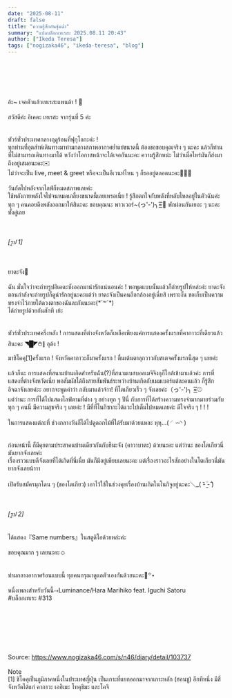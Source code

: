 ```yaml
---
date: "2025-08-11"
draft: false
title: "ความรู้สึกอันชุ่มฉ่ำ"
summary: "แปลบล็อกเทเรสะ 2025.08.11 20:43"
author: ["Ikeda Teresa"]
tags: ["nogizaka46", "ikeda-teresa", "blog"]
---
```


\
\
\
\
\
อ้ะ~ เจอตัวแล้วเทเรสะแพนด้า ! 👀\
\
สวัสดีค่ะ อิเคดะ เทเรสะ จากรุ่นที่ 5 ค่ะ\
\
\
ทัวร์ทั่วประเทศกลางฤดูร้อนที่ฟุกุโอกะค่ะ !\
ทุกท่านที่อุตส่าห์เดินทางมาท่ามกลางสภาพอากาศย่ำแย่ขนาดนี้ ต้องขอขอบคุณจริง ๆ นะคะ แล้วก็ท่านที่ไม่สามารถเดินทางมาได้ หวังว่าโอกาสหน้าจะได้เจอกันนะคะ ความรู้สึกหน่ะ ไม่ว่าเมื่อไหร่มันก็ส่งมาถึงอยู่เสมอนะคะ✉️\
ไม่ว่าจะเป็น live, meet & greet หรือจะเป็นอีเวนท์ไหน ๆ ก็รออยู่ตลอดนะคะ🫶🏻🤍\
\
วันถัดไปหลังจากไลฟ์ก็หมดสภาพเลยค่ะ\
ใช้พลังกายพลังใจไปจนหมดเกลี้ยงขนาดนี้เลยเหรอเนี่ย ! รู้สึกตกใจกับพลังที่หลับไหลอยู่ในตัวฉันค่ะ\
ทุก ๆ คนคอยดึงพลังออกมาให้สินะคะ ขอบคุณนะ พาวเวอร์~(っ'-')╮=͟͟͞͞🌟 พักผ่อนกันเยอะ ๆ นะคะ ทั้งคู่เลย\
\
\
\
_[รูป 1]_\
\
\
\
ยาดะจัง👹\
\
ฉัน มั่นใจว่าจะถ่ายรูปอิเคดะซังออกมาน่ารักแน่นอนค่ะ ! พอพูดแบบนั้นแล้วก็ถ่ายรูปให้หล่ะค่ะ ยาดะจังตอนกำลังจะถ่ายรูปก็ดูน่ารักอยู่นะคะแต่ว่า ยาดะจังเป็นคนถือกล้องอยู่เนี่ยสิ เพราะงั้น ขอเก็บเป็นความทรงจำไว้ภายใต้ดวงตาของฉันละกันนะคะ(\*´꒳`\*)\
ได้ถ่ายรูปด้วยกันสักที เย้ะ\
\
\
ทัวร์ทั่วประเทศครึ่งหลัง ! การแสดงที่ต่างจังหวัดก็เหลือเพียงแค่การแสดงครั้งแรกที่คากาวะที่เดียวแล้วสินะคะ ◥█̆̈◤࿉∥ อุด้ง !\
มาชิโคคุ[1]ครั้งแรก ! จังหวัดคากาวะก็มาครั้งแรก ! ตื่นเต้นตาลุกวาวกับสเตจครั้งแรกนี้สุด ๆ เลยค่ะ\
\
แล้วก็นะ การแสดงที่สนามบ้านเกิดสำหรับฉัน(?)ที่สนามเบสบอลเมจิจิงกุก็ใกล้เข้ามาแล้วค่ะ การที่แสดงที่ต่างจังหวัดเนี่ย พอสัมผัสได้ถึงสายสัมพันธ์ระหว่างบ้านเกิดกับเมมเบอร์แต่ละคนแล้ว ก็รู้สึกอิจฉาจังเลยค่ะะ อยากจะพูดคำว่า กลับมาแล้วจ้าา! ที่โตเกียวเร็ว ๆ จังเลยค่ะ（っ'-')╮ =͟͟͞͞⚾️\
แต่ว่านะ การที่ได้ไปแสดงไลฟ์ตามที่ต่าง ๆ อย่างทุก ๆ ปีนี่ กับการที่ได้สร้างความทรงจำมากมายร่วมกับทุก ๆ คนนี่ มีความสุขจริง ๆ เลยค่ะ ! มีที่ที่โนกิซากะได้แวะไปเต็มไปหมดเลยค่ะ ดีใจจริง ๆ ! ! !\
\
ในการแสดงแต่ละที่ ช่วงกลางวันก็ได้ไปดูดอกไม้ที่ได้รับมาด้วยแหละ หุหุ...( ◜︎︎𖥦◝ )\
\
\
ก่อนหน้านี้ ก็มีคุยตามประสาคนบ้านเดียวกันกับฮินะจัง (คาวาบาตะ) ด้วยนะคะ แต่ว่านะ ของโตเกียวนี่มันยากจังเลยค่ะ\
เรื่องราวแบบดีจังเลยที่ได้เกิดที่นี่เนี่ย มันก็มีอยู่เพียบเลยนะคะ แต่เรื่องราวอะไรสักอย่างในโตเกียวนี่มันยากจังเลยน้าาา\
\
เปิดรับสมัครมุกโดน ๆ (ของโตเกียว) เอาไว้ใช้ในช่วงคุยเรื่องบ้านเกิดในโนกิจูอยู่นะคะ＼_( -᷅ ̫̈-᷄ )\
\
\
\
_[รูป 2]_\
\
\
ได้แสดง『Same numbers』ในสตูดิโอด้วยหล่ะค่ะ\
\
ขอบคุณมาก ๆ เลยนะคะ☺︎\
\
\
ท่ามกลางอากาศร้อนแบบนี้ ทุกคนกรุณาดูแลตัวเองกันด้วยนะคะ🎐꙳⋆\
\
หนึ่งเพลงสำหรับวันนี้⤑Luminance/Hara Marihiko feat. Iguchi Satoru\
\#บล็อกเทเระ \#313\
\
\
\
\
\
\
\
Source: <https://www.nogizaka46.com/s/n46/diary/detail/103737>\
\
Note\
[1] ชิโคคุเป็นภูมิภาคหนึ่งในประเทศญี่ปุ่น เป็นเกาะที่แยกออกมาจากเกาะหลัก (ฮอนชู) อีกทีหนึ่ง มีสี่จังหวัดได้แก่ คากาวะ เอฮิเมะ โทคุชิมะ และโคจิ
